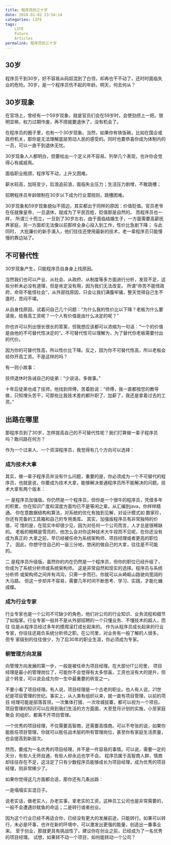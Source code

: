 ```yaml
---
title: 程序员的三十岁
date: 2018-01-02 13:54:14
categories: LIFE
tags: 
	LIFE
	Future	
	Articles
permalink: 程序员的三十岁
---
```

## 30岁
程序员干到30岁，好不容易从码奴混到了白领，却再也干不动了，还时时面临失业的危险。30岁，是一个程序员伤不起的年龄。明天，何去何从？
<!-- more -->
## 30岁现象
在官场上，曾经有一个59岁现象，就是官员们会在59岁时，会使劲捞上一把。很明显嘛，权力过期作废，再不捞就要退休了，没有机会了。

在程序员的圈子里，也有一个30岁现象。当然，如果你有铁饭碗，比如在国企或政府机关，那你是无法理解底层劳动人民的感受的。同时也要恭喜你成为体制内的一员，可以一直干到退休无忧。

30岁现象人人都明白，但要给出一个定义并不容易。列举几个表现，也许你会觉得心有戚戚焉。

面临职业瓶颈，程序写不动，上升又困难。

薪水较高，加班变少，后浪追前浪，面临失业压力；生活压力剧增，不敢跳槽；

招聘程序员年龄限制在30岁以下成为行业潜规则，跳槽困难。

30岁现象和59岁现象貌似不搭边，其实都出于同样的原因：价值贬值。官员老爷在任就像皇帝，一旦退休，就成为了平民百姓，贬值那是自然的。
而程序员也一样， 所谓三十而立，一旦到了30岁左右，由于面临结婚生子，一方面需要高薪抚养家庭，另一方面却无法像以前那样全身心投入到工作，性价比急剧下降；
与此同时， 大批廉价的新手涌入，他们往往还使用最新的技术，老一辈程序员只能慢慢的靠边站了。
## 不可替代性
30岁现象产生，只能程序员自身身上找原因。

当然我们也可以产业、从社会、从政府、从制度等多方面进行分析，发现不足，这些分析未必没有道理，但是肯定没有用，因为我们无法改变。
所谓“命苦不能怪政府，命背不能怪社会”，从外部找原因，只会让我们满腹牢骚，整天觉得自己生不逢时，苦闷不堪。

从自身找原因，试着问自己几个问题：“为什么我的性价比以下降？老板为什么要请我，给我高工资呢？一个人有价值是由什么决定的呢？”

你也许可以列出很长很长的答案，但我想应该都可以浓缩为一句话：“一个的价值是由他的不可替代性决定的”。不可替代性可以理解为，为了替代你老板需要付出的代价。

因为你的可替代性高，所以性价比下降。反之，因为你不可替代性高，所以老板会给你开高工资。不是这样的吗？

有一则小故事：

技师退休时告诫自己的徒弟：“少说话，多做事。”

十年后徒弟也成了技师，他找到师傅，苦着脸说：“师傅，我一直都按您的教导做，只知埋头苦干，可那些比我技术差的都升职了、加薪了，我还是拿着过去的工资。”

## 出路在哪里
那程序员到了30岁，怎样提高自己的不可替代性呢？我们打算做一辈子程序员吗？敢问路在何方？

作为一个过来人、一个资深程序员，我觉得有几个方向可以选择：
### 成为技术大拿
其实，做一辈子程序员并没有什么问题，重要的是，你必须成为一个不可替代的程序员，也就是说，你要成为技术大拿，能够解决普通程序员所不能解决的问题。技术大拿有两个版本：

一 是程序员加强版。你仍然是一个程序员，但你是一个很牛的程序员，凭借多年的积累，你在知识广度和深度方面均已不是等闲之辈。从汇编到java，你样样精 通。
你在意数据结构和算法，对系统的优化有独到见解，对设计模式如 数家珍，你还有完备的工具箱和自己的专用类库。
其实，加强版程序员有非常独特的价值，可 惜的是，在现实中却很少见，因为对任何一个公司而言，人才总是很稀缺的。
老板的眼睛是雪亮的，他怎么会对你这种技术大牛视而不见呢，在你还没有成为真正的 大拿之前，早已经被任命为系统架构师、项目经理或者更高的职位了。
因此，你想守住自己的一亩三分地，悠闲的做自己的大拿，往往是不可能的。

二 是程序员升级版。虽然你的内在仍然是一个程序员，但你的职位已经升级了，你成为了系统分析师或系统架构师。
这是非常自然和现实的选择。程序员与系统分析师 或架构师之间并有鸿沟，只需一步而已，你就可以从崎岖山路驶向宽阔的大马路。
但这一步却并不容易，需要几年时间不断思考、学习、实践，才能化蛹成蝶。
### 成为行业专家
行业专家也是一个公司不可缺少的角色，他们对公司的行业知识、业务流程和细节了如指掌。行业专家一般并不是从外部招聘的一个只懂业务、不懂技术的超人，而往 往是从程序员经过多年的摸爬滚打成长起来的。
作为从程序员成长起来的行业专家，你往往还肩负系统分析师之职。在公司里，对业务有一般了解的人很多， 但专 家级别的往往很少，为了后30年的职业生涯，你必须成为专家。
### 朝管理方向发展
向管理方向发展的第一步，一般是被任命为项目经理。在大部分IT公司里， 项目经理是最小的管理岗位了，可能你不会觉得有太多惊喜，工资也没有大的提升，但这个转变，可以说会成为你一生中最重要的转变之一。

不要小看了项目经理。有人说，项目经理是一个古老的职业。也人有人说，21世纪是项目管理的世纪。事实上，从人类有组织以来，就一直有项目管理，以前的项目 经理可能是部落首领，一次集体打猎、一次攻城拔寨，都可以视为一个项目。
项目管理的知识可以应用到我们生活的方方面面，大至登月计划的实施，小至家庭聚会 的组织，都离不开项目管理。

一个优秀的项目经理，不仅需要高智商，还需要高情商。可以不夸张的说，如果你能胜任项目管理，你就可以胜任战术层的所有管理岗位，甚至你有家庭生活质量，也会提高到新层次。

然而，要成为一名优秀的项目经理，并不是一件容易的事情。可以说，需要一定的天分，有些人无师自通，有些人却永远也学不会。
程序员属于高智商人群，情商却往往存在不足，这注定了只有少数程序员能够成长为项目经理，成为优秀的项目经理，则非常稀少了。

如果你觉得这几方面都合适，那你还有几条出路：

一是塌塌实实混日子。

说老实话，做老实人，办老实事，拿老实的工资，这种员工公司也是非常需要的，一般不会遭遇炒鱿鱼的命运；二是转行或者创业。

因为这个行业已经不再适合你，已经没有更大的发展前途，只能转行。如果可以转行，未必是坏事，也许在新的环境中，可以激发出更强的能量，创造出一番事业来。 至于创业，那就更具有挑战性了，建议你在创业之前，已经成为了一名优秀的项目经理。
试想，如果转不动一个项目，如何能转动一个公司？